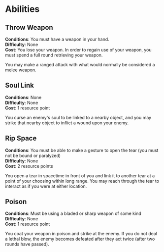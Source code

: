Abilities
=====

Throw Weapon
-----
**Conditions**: You must have a weapon in your hand.\
**Difficulty**: None\
**Cost**: You lose your weapon. In order to regain use of your weapon, you must spend a full round retrieving your weapon.

You may make a ranged attack with what would normally be considered a melee weapon.

Soul Link
-----
**Conditions**: None\
**Difficulty**: None\
**Cost**: 1 resource point

You curse an enemy's soul to be linked to a nearby object, and you may strike that nearby object to inflict a wound upon your enemy.

Rip Space
-----
**Conditions**: You must be able to make a gesture to open the tear (you must not be bound or paralyzed)\
**Difficulty**: None\
**Cost**: 2 resource points

You open a tear in spacetime in front of you and link it to another tear at a point of your choosing within long range. You may reach through the tear to interact as if you were at either location.

Poison
-----
**Conditions**: Must be using a bladed or sharp weapon of some kind\
**Difficulty**: None\
**Cost**: 1 resource point

You coat your weapon in poison and strike at the enemy. If you do not deal a lethal blow, the enemy becomes defeated after they act twice (after two rounds have passed).